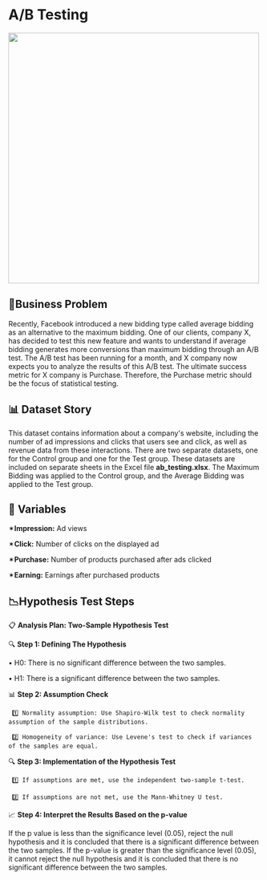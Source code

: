 # A/B Testing

<img src="https://user-images.githubusercontent.com/103461795/225143063-07e98e6d-cf4e-48ec-ae0e-87fb7ce1ac28.png" width="500">

## 💼Business Problem
Recently, Facebook introduced a new bidding type called average bidding as an alternative to the maximum bidding. One of our clients, company X, has decided to test this new feature and wants to understand if average bidding generates more conversions than maximum bidding through an A/B test. The A/B test has been running for a month, and X company now expects you to analyze the results of this A/B test. The ultimate success metric for X company is Purchase. Therefore, the Purchase metric should be the focus of statistical testing.
## 📊 Dataset Story
This dataset contains information about a company's website, including the number of ad impressions and clicks that users see and click, as well as revenue data from these interactions. There are two separate datasets, one for the Control group and one for the Test group. These datasets are included on separate sheets in the Excel file **ab_testing.xlsx**. The Maximum Bidding was applied to the Control group, and the Average Bidding was applied to the Test group.

## 📌 Variables
✶**Impression:** Ad views

✶**Click:** Number of clicks on the displayed ad

✶**Purchase:** Number of products purchased after ads clicked

✶**Earning:** Earnings after purchased products

## 📉Hypothesis Test Steps
   📋 **Analysis Plan: Two-Sample Hypothesis Test**

🔍 **Step 1: Defining The Hypothesis**

   &#8226; H0: There is no significant difference between the two samples.
 
   &#8226; H1: There is a significant difference between the two samples.
 
📊 **Step 2: Assumption Check**

     1️⃣ Normality assumption: Use Shapiro-Wilk test to check normality assumption of the sample distributions.

     2️⃣ Homogeneity of variance: Use Levene's test to check if variances of the samples are equal.

🔍 **Step 3: Implementation of the Hypothesis Test**

     1️⃣ If assumptions are met, use the independent two-sample t-test.

     2️⃣ If assumptions are not met, use the Mann-Whitney U test.

📈 **Step 4: Interpret the Results Based on the p-value**

If the p value is less than the significance level (0.05), reject the null hypothesis and it is concluded that there is a significant difference between the two samples. If the p-value is greater than the significance level (0.05), it cannot reject the null hypothesis and it is concluded that there is no significant difference between the two samples.
